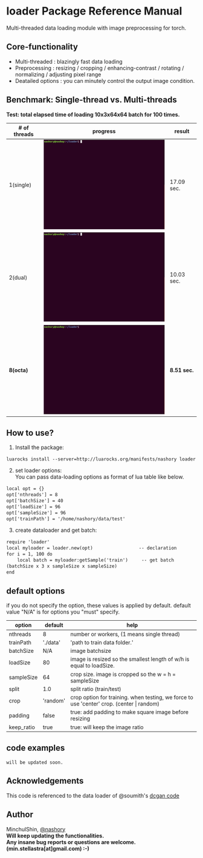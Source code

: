 # loader Package Reference Manual
Multi-threaded data loading module with image preprocessing for torch.  


## Core-functionality
+ Multi-threaded : blazingly fast data loading
+ Preprocessing : resizing / cropping / enhancing-contrast / rotating / normalizing / adjusting pixel range
+ Deatailed options : you can minutely control the output image condition.


## Benchmark: Single-thread vs. Multi-threads

__Test: total elapsed time of loading 10x3x64x64 batch for 100 times.__

|\# of threads|progress|result|
|---|---|---|
|1(single)|<img src="https://github.com/nashory/gif/blob/master/_loader/thread_1.gif" width="400">| 17.09 sec.|
|2(dual) | <img src="https://github.com/nashory/gif/blob/master/_loader/thread_2.gif" width="400">| 10.03 sec.|
|__8(octa)__ | <img src="https://github.com/nashory/gif/blob/master/_loader/thread_8.gif" width="400">| __8.51 sec.__|


## How to use?
1. Install the package:
~~~
luarocks install --server=http://luarocks.org/manifests/nashory loader
~~~

2. set loader options:  
You can pass data-loading options as format of lua table like below.
~~~
local opt = {}
opt['nthreads'] = 8
opt['batchSize'] = 40
opt['loadSize'] = 96
opt['sampleSize'] = 96
opt['trainPath'] = '/home/nashory/data/test'
~~~


3. create dataloader and get batch:
~~~
require 'loader'
local myloader = loader.new(opt)                 -- declaration
for i = 1, 100 do
    local batch = myloader:getSample('train')     -- get batch (batchSize x 3 x sampleSize x sampleSize)
end
~~~

## default options
if you do not specify the option, these values is applied by default.
default value "N/A" is for options you "must" specify. 

|option|default|help|
|---|---|---|
|nthreads|8|number or workers, (1 means single thread)|
|trainPath|'./data'|'path to train data folder.'|
|batchSize|N/A|image batchsize|
|loadSize|80|image is resized so the smallest length of w/h is equal to loadSize.|
|sampleSize|64|crop size. image is cropped so the w = h = sampleSize|
|split|1.0|split ratio (train/test)|
|crop|'random'|crop option for training. when testing, we force to use 'center' crop. (center \| random)|
|padding|false|true: add padding to make square image before resizing|
|keep_ratio|true|true: will keep the image ratio|


## code examples

~~~
will be updated soon.
~~~

## Acknowledgements
This code is referenced to the data loader of @soumith's [dcgan code](https://github.com/soumith/dcgan.torch)


## Author
MinchulShin, [@nashory](https://github.com/nashory)  
__Will keep updating the functionalities.__  
__Any insane bug reports or questions are welcome. (min.stellastra[at]gmail.com)  :-)__


